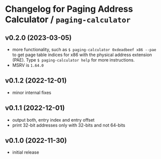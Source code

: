 # Changelog for Paging Address Calculator / `paging-calculator`

## v0.2.0 (2023-03-05)
- more functionality, such as `$ paging-calculator 0xdeadbeef x86 --pae` to get
  page table indices for x86 with the physical address extension (PAE). Type
  `$ paging-calculator help` for more instructions.
- MSRV is `1.64.0`

## v0.1.2 (2022-12-01)
- minor internal fixes

## v0.1.1 (2022-12-01)
- output both, entry index and entry offset
- print 32-bit addresses only with 32-bits and not 64-bits

## v0.1.0 (2022-11-30)
- initial release
